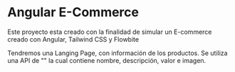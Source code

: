 # Angular E-Commerce

<p>Este proyecto esta creado con la finalidad de simular un E-commerce creado con Angular, Tailwind CSS y Flowbite</p>

Tendremos una Langing Page, con información de los productos. Se utiliza una API de "" la cual contiene nombre, descripción, valor e imagen.
